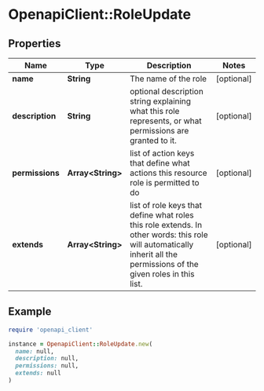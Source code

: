 # OpenapiClient::RoleUpdate

## Properties

| Name | Type | Description | Notes |
| ---- | ---- | ----------- | ----- |
| **name** | **String** | The name of the role | [optional] |
| **description** | **String** | optional description string explaining what this role represents, or what permissions are granted to it. | [optional] |
| **permissions** | **Array&lt;String&gt;** | list of action keys that define what actions this resource role is permitted to do | [optional] |
| **extends** | **Array&lt;String&gt;** | list of role keys that define what roles this role extends. In other words: this role will automatically inherit all the permissions of the given roles in this list. | [optional] |

## Example

```ruby
require 'openapi_client'

instance = OpenapiClient::RoleUpdate.new(
  name: null,
  description: null,
  permissions: null,
  extends: null
)
```

